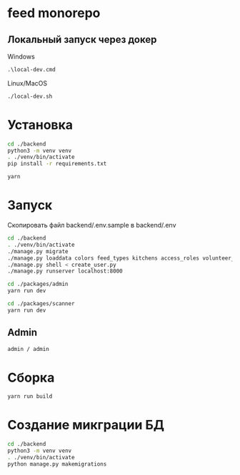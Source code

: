 # feed monorepo


## Локальный запуск через докер

Windows
```cmd
.\local-dev.cmd
```
Linux/MacOS
```bash
./local-dev.sh
```


# Установка
```bash
cd ./backend
python3 -m venv venv
. ./venv/bin/activate
pip install -r requirements.txt
```

```bash
yarn
```

# Запуск

Скопировать файл backend/.env.sample в backend/.env

```bash
cd ./backend
. ./venv/bin/activate
./manage.py migrate
./manage.py loaddata colors feed_types kitchens access_roles volunteer_roles participation_roles transports
./manage.py shell < create_user.py
./manage.py runserver localhost:8000
```

```bash
cd ./packages/admin
yarn run dev
```

```bash
cd ./packages/scanner
yarn run dev
```

## Admin

```bash
admin / admin
```

# Сборка

```bash
yarn run build
```

# Создание микграции БД

```bash
cd ./backend
python3 -m venv venv
. ./venv/bin/activate
python manage.py makemigrations
```
